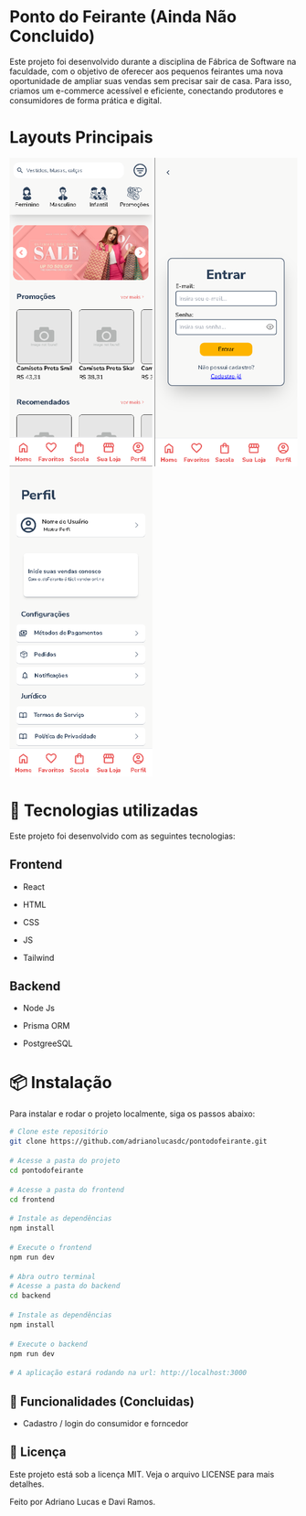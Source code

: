 # Ponto do Feirante (Ainda Não Concluido)

Este projeto foi desenvolvido durante a disciplina de Fábrica de Software na faculdade, com o objetivo de oferecer aos pequenos feirantes uma nova oportunidade de ampliar suas vendas sem precisar sair de casa. Para isso, criamos um e-commerce acessível e eficiente, conectando produtores e consumidores de forma prática e digital.

# Layouts Principais
<div style="display: inline-block">
<img src="https://github.com/adrianolucasdc/pontodofeirante/blob/main/frontend/src/assets/homePRINT.png" width="250" height="540" />
<img src="https://github.com/adrianolucasdc/pontodofeirante/blob/main/frontend/src/assets/loginPRINT.png" width="250" height="540" />
<img src="https://github.com/adrianolucasdc/pontodofeirante/blob/main/frontend/src/assets/PerfilPRINT.png" width="250" height="540" />
</div>
  



# 🚀 Tecnologias utilizadas

Este projeto foi desenvolvido com as seguintes tecnologias:

## Frontend 
- React

- HTML

- CSS

- JS

- Tailwind

## Backend
- Node Js

- Prisma ORM

- PostgreeSQL

# 📦 Instalação

Para instalar e rodar o projeto localmente, siga os passos abaixo:

```bash
# Clone este repositório
git clone https://github.com/adrianolucasdc/pontodofeirante.git

# Acesse a pasta do projeto
cd pontodofeirante

# Acesse a pasta do frontend
cd frontend

# Instale as dependências
npm install

# Execute o frontend
npm run dev 

# Abra outro terminal
# Acesse a pasta do backend
cd backend

# Instale as dependências
npm install

# Execute o backend
npm run dev 

# A aplicação estará rodando na url: http://localhost:3000
```

## 📌 Funcionalidades (Concluidas)

- Cadastro / login do consumidor e forncedor

## 📝 Licença

Este projeto está sob a licença MIT. Veja o arquivo LICENSE para mais detalhes.

Feito por Adriano Lucas e Davi Ramos.

